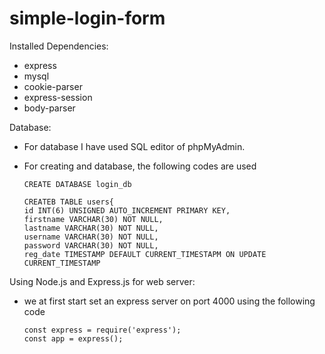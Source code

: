 # simple-login-form

Installed Dependencies:
- express 
- mysql 
- cookie-parser 
- express-session 
- body-parser


Database:
- For database I have used SQL editor of phpMyAdmin.
- For creating and database, the following codes are used
  ```
  CREATE DATABASE login_db
  ```
  
  ```
  CREATEB TABLE users{
  id INT(6) UNSIGNED AUTO_INCREMENT PRIMARY KEY,
  firstname VARCHAR(30) NOT NULL,
  lastname VARCHAR(30) NOT NULL,
  username VARCHAR(30) NOT NULL,
  password VARCHAR(30) NOT NULL,
  reg_date TIMESTAMP DEFAULT CURRENT_TIMESTAPM ON UPDATE CURRENT_TIMESTAMP
  ```
  
Using Node.js and Express.js for web server:
- we at first start set an express server on port 4000 using the following code
  ```
  const express = require('express');
  const app = express();
  ```
